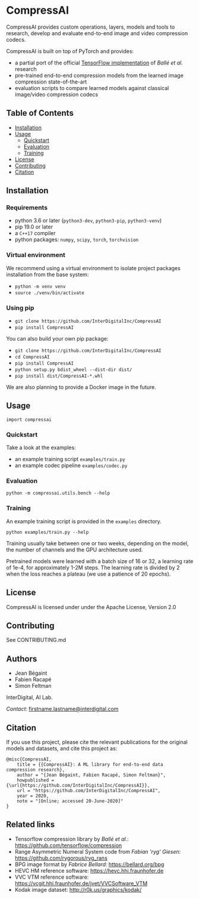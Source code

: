 # CompressAI

CompressAI provides custom operations, layers, models and tools to research,
develop and evaluate end-to-end image and video compression codecs.

CompressAI is built on top of PyTorch and provides:
* a partial port of the official [TensorFlow
  implementation](https://github.com/tensorflow/compression) of _Ballé et al._
  research
* pre-trained end-to-end compression models from the learned image compression
  state-of-the-art 
* evaluation scripts to compare learned models against classical image/video compression codecs

## Table of Contents

- [Installation](#installation)
- [Usage](#usage)
	- [Quickstart](#quickstart)
	- [Evaluation](#evaluation)
	- [Training](#training)
- [License](#license)
- [Contributing](#contributing)
- [Citation](#citation)

## Installation

### Requirements

* python 3.6 or later (`python3-dev`, `python3-pip`, `python3-venv`)
* pip 19.0 or later
* a `C++17` compiler
* python packages: `numpy`, `scipy`, `torch`, `torchvision`

### Virtual environment

We recommend using a virtual environment to isolate project packages
installation from the base system:

* `python -m venv venv`
* `source ./venv/bin/activate`

### Using pip

* `git clone https://github.com/InterDigitalInc/CompressAI`
* `pip install CompressAI`

You can also build your own pip package:

* `git clone https://github.com/InterDigitalInc/CompressAI`
* `cd CompressAI`
* `pip install CompressAI`
* `python setup.py bdist_wheel --dist-dir dist/`
* `pip install dist/CompressAI-*.whl`

We are also planning to provide a Docker image in the future.

## Usage

`import compressai`

### Quickstart

Take a look at the examples:

* an example training script `examples/train.py`
* an example codec pipeline `examples/codec.py`

### Evaluation

`python -m compressai.utils.bench --help`

### Training

An example training script is provided in the `examples` directory.

```python examples/train.py --help```

Training usually take between one or two weeks, depending on the model, the
number of channels and the GPU architecture used.

Pretrained models were learned with a batch size of 16 or 32, a learning rate
of 1e-4, for approximately 1-2M steps. The learning rate is divided by 2 when
the loss reaches a plateau (we use a patience of 20 epochs).

## License

CompressAI is licensed under under the Apache License, Version 2.0

## Contributing

See CONTRIBUTING.md

## Authors
* Jean Bégaint
* Fabien Racapé
* Simon Feltman

InterDigital, AI Lab.

*Contact*: firstname.lastname@interdigital.com

## Citation

If you use this project, please cite the relevant publications for the
original models and datasets, and cite this project as:

```
@misc{CompressAI,
	title = {{CompressAI}: A ML library for end-to-end data compression research},
	author = "{Jean Bégaint, Fabien Racapé, Simon Feltman}",
	howpublished = {\url{https://github.com/InterDigitalInc/CompressAI}},
	url = "https://github.com/InterDigitalInc/CompressAI",
	year = 2020,
	note = "[Online; accessed 20-June-2020]"
}

```

## Related links
 * Tensorflow compression library by _Ballé et al._: https://github.com/tensorflow/compression
 * Range Asymmetric Numeral System code from _Fabian 'ryg' Giesen_: https://github.com/rygorous/ryg_rans
 * BPG image format by _Fabrice Bellard_: https://bellard.org/bpg
 * HEVC HM reference software: https://hevc.hhi.fraunhofer.de
 * VVC VTM reference software: https://vcgit.hhi.fraunhofer.de/jvet/VVCSoftware_VTM
 * Kodak image dataset: http://r0k.us/graphics/kodak/
